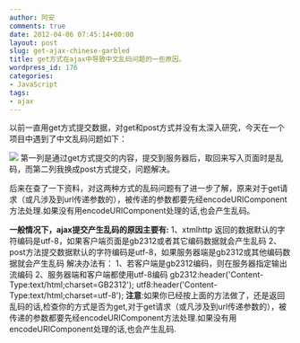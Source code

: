 ```yaml
---
author: 阿安
comments: true
date: 2012-04-06 07:45:14+00:00
layout: post
slug: get-ajax-chinese-garbled
title: get方式在ajax中导致中文乱码问题的一些原因。
wordpress_id: 176
categories:
- JavaScript
tags:
- ajax
---
```


以前一直用get方式提交数据，对get和post方式并没有太深入研究，今天在一个项目中遇到了中文乱码问题如下：

[![](/wp-content/uploads/2012/04/ajax.gif)](/wp-content/uploads/2012/04/ajax.gif)
第一列是通过get方式提交的内容，提交到服务器后，取回来写入页面时是乱码，而第二列我换成post方式提交，问题解决。

后来在查了一下资料，对这两种方式的乱码问题有了进一步了解，原来对于get请求（或凡涉及到url传递参数的），被传递的参数都要先经encodeURIComponent方法处理.如果没有用encodeURIComponent处理的话,也会产生乱码。

<!-- more -->

**一般情况下，ajax提交产生乱码的原因主要有:**
1、xtmlhttp 返回的数据默认的字符编码是utf-8，如果客户端页面是gb2312或者其它编码数据就会产生乱码
2、post方法提交数据默认的字符编码是utf-8，如果服务器端是gb2312或其他编码数据就会产生乱码
解决办法有：
1、若客户端是gb2312编码，则在服务器指定输出流编码
2、服务器端和客户端都使用utf-8编码
gb2312:header('Content-Type:text/html;charset=GB2312');
utf8:header('Content-Type:text/html;charset=utf-8');
**注意**:如果你已经按上面的方法做了，还是返回乱码的话,检查你的方式是否为get,对于get请求（或凡涉及到url传递参数的），被传递的参数都要先经encodeURIComponent方法处理.如果没有用encodeURIComponent处理的话,也会产生乱码.
